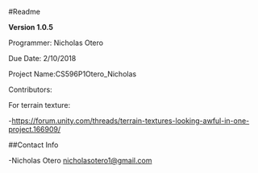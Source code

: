 #Readme

**Version 1.0.5**

Programmer: Nicholas Otero

Due Date: 2/10/2018

Project Name:CS596P1Otero_Nicholas


Contributors:

For terrain texture:

-https://forum.unity.com/threads/terrain-textures-looking-awful-in-one-project.166909/


##Contact Info

-Nicholas Otero <nicholasotero1@gmail.com>